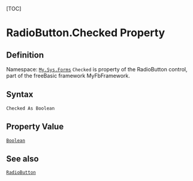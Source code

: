 [TOC]
# RadioButton.Checked Property

## Definition
Namespace: [`My.Sys.Forms`](My.Sys.Forms.md)
`Checked` is property of the RadioButton control, part of the freeBasic framework MyFbFramework.
## Syntax
```freeBasic
Checked As Boolean
```
## Property Value
[`Boolean`]("https://www.freebasic.net/wiki/KeyPgBoolean")
## See also
[`RadioButton`](RadioButton.md)
